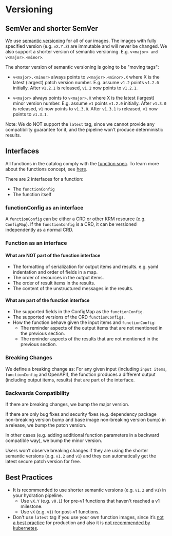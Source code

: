 # Versioning

## SemVer and shorter SemVer

We use [semantic versioning] for all of our images. The images with fully
specified version (e.g. `vX.Y.Z`) are immutable and will never be changed. We
also support a shorter version of semantic versioning. E.g.
`v<major> and v<major>.<minor>`.

The shorter version of semantic versioning is going to be "moving tags":

- `v<major>.<minor>` always points to `v<major>.<minor>.X` where X is the latest
  (largest) patch version number. E.g. assume `v1.2` points `v1.2.0` initially.
  After `v1.2.1` is released, `v1.2` now points to `v1.2.1`.
  
- `v<major>` always points to `v<major>.X` where X is the latest (largest) minor
  version number. E.g. assume `v1` points `v1.2.0` initially. After `v1.3.0` is
  released, `v1` now points to `v1.3.0`. After `v1.3.1` is released, `v1` now
  points to `v1.3.1`.

Note: We do NOT support the `latest` tag, since we cannot provide any
compatibility guarantee for it, and the pipeline won’t produce deterministic
results.

## Interfaces

All functions in the catalog comply with the [function spec]. To learn more
about the functions concept, see [here](http://kpt.dev/book/02-concepts/03-functions).

There are 2 interfaces for a function:
- The `functionConfig`
- The function itself

### functionConfig as an interface

A `functionConfig` can be either a CRD or other KRM resource (e.g. `ConfigMap`).
If the `functionConfig` is a CRD, it can be versioned independently as a normal
CRD. 

### Function as an interface

#### What are NOT part of the function interface

- The formatting of serialization for output items and results. e.g. yaml
  indentation and order of fields in a map.
- The order of resources in the output items.
- The order of result items in the results.
- The content of the unstructured messages in the results.

#### What are part of the function interface

- The supported fields in the ConfigMap as the `functionConfig`.
- The supported versions of the CRD `functionConfigs`.
- How the function behave given the input items and `functionConfig`:
  - The reminder aspects of the output items that are not mentioned in the
    previous section.
  - The reminder aspects of the results that are not mentioned in the
    previous section.

### Breaking Changes

We define a breaking change as: For any given input (including `input items`,
`functionConfig` and OpenAPI), the function produces a different output
(including output items, results) that are part of the interface.

### Backwards Compatibility

If there are breaking changes, we bump the major version.

If there are only bug fixes and security fixes (e.g. dependency package
non-breaking version bump and base image non-breaking version bump) in a
release, we bump the patch version.

In other cases (e.g. adding additional function parameters in a backward
compatible way), we bump the minor version.

Users won’t observe breaking changes if they are using the shorter semantic
versions (e.g. `v1.2` and `v1`) and they can automatically get the latest secure
patch version for free.

## Best Practices

- It is recommended to use shorter semantic versions (e.g. `v1.2` and `v1`) in
  your hydration pipeline.
  - Use `vX.Y` (e.g. `v0.1`) for pre-v1 functions that haven't reached a v1
    milestone.
  - Use `vX` (e.g. `v1`) for post-v1 functions.
- Don't use `latest` tag if you use your own function images, since it’s [not a
  best practice] for production and also it is [not recommended by kubernetes].

[not a best practice]: https://vsupalov.com/docker-latest-tag/
[not recommended by kubernetes]: https://kubernetes.io/docs/concepts/configuration/overview/#container-images
[semantic versioning]: https://semver.org/
[function spec]: https://github.com/kubernetes-sigs/kustomize/blob/master/cmd/config/docs/api-conventions/functions-spec.md
